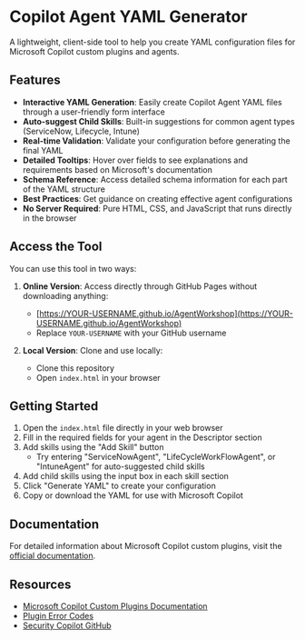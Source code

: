 # Copilot Agent YAML Generator

A lightweight, client-side tool to help you create YAML configuration files for Microsoft Copilot custom plugins and agents.

## Features

- **Interactive YAML Generation**: Easily create Copilot Agent YAML files through a user-friendly form interface
- **Auto-suggest Child Skills**: Built-in suggestions for common agent types (ServiceNow, Lifecycle, Intune)
- **Real-time Validation**: Validate your configuration before generating the final YAML
- **Detailed Tooltips**: Hover over fields to see explanations and requirements based on Microsoft's documentation
- **Schema Reference**: Access detailed schema information for each part of the YAML structure
- **Best Practices**: Get guidance on creating effective agent configurations
- **No Server Required**: Pure HTML, CSS, and JavaScript that runs directly in the browser

## Access the Tool

You can use this tool in two ways:

1. **Online Version**: Access directly through GitHub Pages without downloading anything:
   - [https://YOUR-USERNAME.github.io/AgentWorkshop](https://YOUR-USERNAME.github.io/AgentWorkshop)
   - Replace `YOUR-USERNAME` with your GitHub username

2. **Local Version**: Clone and use locally:
   - Clone this repository
   - Open `index.html` in your browser

## Getting Started

1. Open the `index.html` file directly in your web browser
2. Fill in the required fields for your agent in the Descriptor section
3. Add skills using the "Add Skill" button
   - Try entering "ServiceNowAgent", "LifeCycleWorkFlowAgent", or "IntuneAgent" for auto-suggested child skills
4. Add child skills using the input box in each skill section
5. Click "Generate YAML" to create your configuration
6. Copy or download the YAML for use with Microsoft Copilot

## Documentation

For detailed information about Microsoft Copilot custom plugins, visit the [official documentation](https://learn.microsoft.com/en-us/copilot/security/custom-plugins).

## Resources

- [Microsoft Copilot Custom Plugins Documentation](https://learn.microsoft.com/en-us/copilot/security/custom-plugins)
- [Plugin Error Codes](https://learn.microsoft.com/en-us/copilot/security/plugin-error-codes)
- [Security Copilot GitHub](https://github.com/Azure/Copilot-For-Security)
